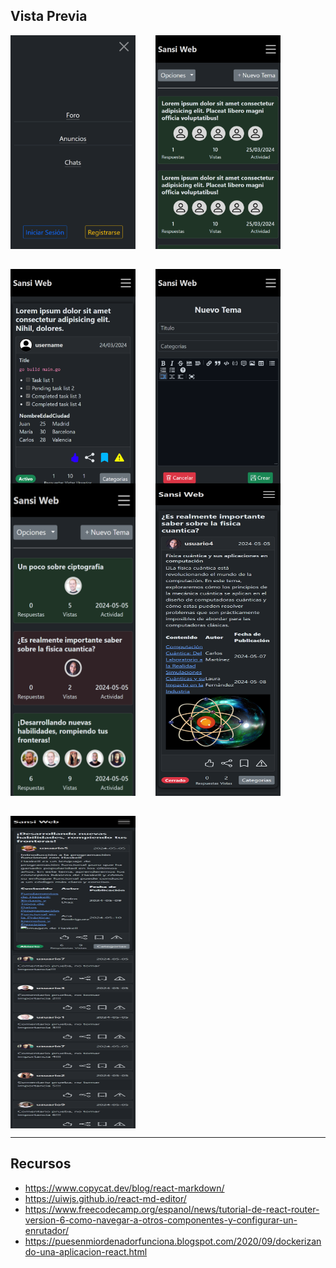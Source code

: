 ## Vista Previa

<div style="display:flex; flex-wrap:wrap; gap:2rem">
  <img src="docs/1.png" alt="imagen referencia 1" width="200">
  <img src="docs/2.png" alt="imagen referencia 2" width="200">
  <img src="docs/3.png" alt="imagen referencia 3" width="200">
  <img src="docs/4.png" alt="imagen referencia 4" width="200">
</div>

<div style="display:flex; flex-wrap:wrap; gap:2rem">
  <img src="docs/5.png" alt="imagen referencia 5" width="200" height="500">
  <img src="docs/6.png" alt="imagen referencia 6" width="200" height="500">
  <img src="docs/7.png" alt="imagen referencia 7" width="200" height="500">
</div>

****

## Recursos
  * https://www.copycat.dev/blog/react-markdown/
  * https://uiwjs.github.io/react-md-editor/
  * https://www.freecodecamp.org/espanol/news/tutorial-de-react-router-version-6-como-navegar-a-otros-componentes-y-configurar-un-enrutador/
  * https://puesenmiordenadorfunciona.blogspot.com/2020/09/dockerizando-una-aplicacion-react.html
